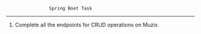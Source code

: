                     Spring Boot Task

-------------------------------------------------------------------------------------------------


1. Complete all the endpoints for CRUD operations on Muzix

